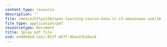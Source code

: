```yaml
---
content_type: resource
description: ''
file: /media/https%3A/open-learning-course-data-rc.s3.amazonaws.com/18-03sc-differential-equations-fall-2011/ed489de45a1c053fd87f4baa37ea9a14_Gb5o6VNboV0.pdf
file_type: application/pdf
resourcetype: Document
title: 3play pdf file
uid: ed489de4-5a1c-053f-d87f-4baa37ea9a14
---
```

